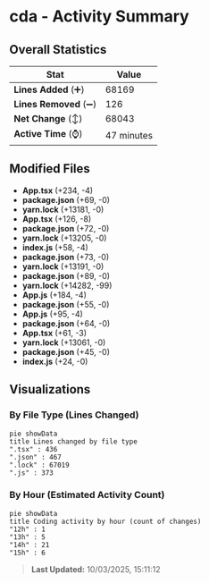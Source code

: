 # cda - Activity Summary 

## Overall Statistics

| Stat                   | Value                                                             |
| ---------------------- | ----------------------------------------------------------------- |
| **Lines Added** (➕)   | 68169                                          |
| **Lines Removed** (➖) | 126                                        |
| **Net Change** (↕)    | 68043                |
| **Active Time** (⌚)   | 47 minutes |


## Modified Files
- **App.tsx** (+234, -4)
- **package.json** (+69, -0)
- **yarn.lock** (+13181, -0)
- **App.tsx** (+126, -8)
- **package.json** (+72, -0)
- **yarn.lock** (+13205, -0)
- **index.js** (+58, -4)
- **package.json** (+73, -0)
- **yarn.lock** (+13191, -0)
- **package.json** (+89, -0)
- **yarn.lock** (+14282, -99)
- **App.js** (+184, -4)
- **package.json** (+55, -0)
- **App.js** (+95, -4)
- **package.json** (+64, -0)
- **App.tsx** (+61, -3)
- **yarn.lock** (+13061, -0)
- **package.json** (+45, -0)
- **index.js** (+24, -0)

## Visualizations

### By File Type (Lines Changed)

```mermaid
pie showData
title Lines changed by file type
".tsx" : 436
".json" : 467
".lock" : 67019
".js" : 373
```

### By Hour (Estimated Activity Count)

```mermaid
pie showData
title Coding activity by hour (count of changes)
"12h" : 1
"13h" : 5
"14h" : 21
"15h" : 6
```


> **Last Updated:** 10/03/2025, 15:11:12